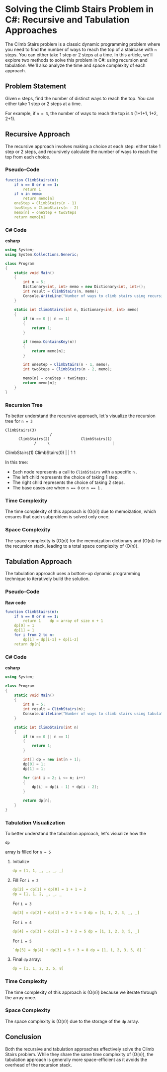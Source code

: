# Solving the Climb Stairs Problem in C#: Recursive and Tabulation Approaches

The Climb Stairs problem is a classic dynamic programming problem where you need to find the number of ways to reach the top of a staircase with `n` steps. You can either take 1 step or 2 steps at a time. In this article, we'll explore two methods to solve this problem in C#: using recursion and tabulation. We'll also analyze the time and space complexity of each approach.

## Problem Statement

Given `n` steps, find the number of distinct ways to reach the top. You can either take 1 step or 2 steps at a time.

For example, if `n = 3`, the number of ways to reach the top is `3`  (1+1+1, 1+2, 2+1).

## Recursive Approach

The recursive approach involves making a choice at each step: either take 1 step or 2 steps, and recursively calculate the number of ways to reach the top from each choice.

### Pseudo-Code

```yaml
function ClimbStairs(n):
    if n == 0 or n == 1:
        return 1
    if n in memo:
        return memo[n]  
    oneStep = ClimbStairs(n - 1)
    twoSteps = ClimbStairs(n - 2)  
    memo[n] = oneStep + twoSteps
    return memo[n]

```

### C# Code

**csharp**

```csharp
using System;
using System.Collections.Generic;

class Program
{
    static void Main()
    {
        int n = 5;
        Dictionary<int, int> memo = new Dictionary<int, int>();
        int result = ClimbStairs(n, memo);
        Console.WriteLine("Number of ways to climb stairs using recursion: " + result);
    }

    static int ClimbStairs(int n, Dictionary<int, int> memo)
    {
        if (n == 0 || n == 1)
        {
            return 1;
        }

        if (memo.ContainsKey(n))
        {
            return memo[n];
        }

        int oneStep = ClimbStairs(n - 1, memo);
        int twoSteps = ClimbStairs(n - 2, memo);

        memo[n] = oneStep + twoSteps;
        return memo[n];
    }
}
```

### Recursion Tree

To better understand the recursive approach, let's visualize the recursion tree for `n = 3`

    ClimbStairs(3)
 		                /
          ClimbStairs(2)              ClimbStairs(1)
                 /     \                            |

ClimbStairs(1)   ClimbStairs(0)
   |                            |
   1                          1

In this tree:

* Each node represents a call to
  `ClimbStairs`
  with a specific `n`
  .
* The left child represents the choice of taking 1 step.
* The right child represents the choice of taking 2 steps.
* The base cases are when
  `n == 0`
  or `n == 1`
  .

### Time Complexity

The time complexity of this approach is (O(n)) due to memoization, which ensures that each subproblem is solved only once.

### Space Complexity

The space complexity is (O(n)) for the memoization dictionary and (O(n)) for the recursion stack, leading to a total space complexity of (O(n)).

## Tabulation Approach

The tabulation approach uses a bottom-up dynamic programming technique to iteratively build the solution.

### Pseudo-Code

**Raw code**

```yaml
function ClimbStairs(n):
    if n == 0 or n == 1:
        return 1    dp = array of size n + 1
    dp[0] = 1
    dp[1] = 1  
    for i from 2 to n:
        dp[i] = dp[i-1] + dp[i-2]  
    return dp[n]
```



### C# Code

**csharp**

```csharp
using System;

class Program
{
    static void Main()
    {
        int n = 5;
        int result = ClimbStairs(n);
        Console.WriteLine("Number of ways to climb stairs using tabulation: " + result);
    }

    static int ClimbStairs(int n)
    {
        if (n == 0 || n == 1)
        {
            return 1;
        }

        int[] dp = new int[n + 1];
        dp[0] = 1;
        dp[1] = 1;

        for (int i = 2; i <= n; i++)
        {
            dp[i] = dp[i - 1] + dp[i - 2];
        }

        return dp[n];
    }
}
```

### Tabulation Visualization

To better understand the tabulation approach, let's visualize how the

`dp`

 array is filled for `n = 5`

1. Initialize

   ```yaml
   dp = [1, 1, _, _, _, _]
   ```
2. Fill For `i = 2`

   ```yaml
   dp[2] = dp[1] + dp[0] = 1 + 1 = 2
   dp = [1, 1, 2, _, _, _
   ```

   For `i = 3`

   ```yaml
   dp[3] = dp[2] + dp[1] = 2 + 1 = 3 dp = [1, 1, 2, 3, _, _] 
   ```

   For  `i = 4`

   ```yaml
   dp[4] = dp[3] + dp[2] = 3 + 2 = 5 dp = [1, 1, 2, 3, 5, _] 
   ```

   For `i = 5`

   ```yaml
   `dp[5] = dp[4] + dp[3] = 5 + 3 = 8 dp = [1, 1, 2, 3, 5, 8] `
   ```
3. Final  `dp` array:

   ```yaml
   dp = [1, 1, 2, 3, 5, 8]
   ```

### Time Complexity

The time complexity of this approach is (O(n)) because we iterate through the array once.

### Space Complexity

The space complexity is (O(n)) due to the storage of the `dp` array.

## Conclusion

Both the recursive and tabulation approaches effectively solve the Climb Stairs problem. While they share the same time complexity of (O(n)), the tabulation approach is generally more space-efficient as it avoids the overhead of the recursion stack.
